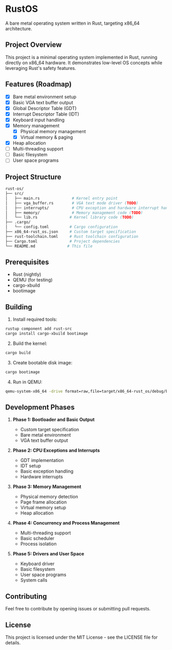# RustOS

A bare metal operating system written in Rust, targeting x86_64 architecture.

## Project Overview

This project is a minimal operating system implemented in Rust, running directly on x86_64 hardware. It demonstrates low-level OS concepts while leveraging Rust's safety features.

## Features (Roadmap)

- [x] Bare metal environment setup
- [x] Basic VGA text buffer output
- [x] Global Descriptor Table (GDT)
- [x] Interrupt Descriptor Table (IDT)
- [x] Keyboard input handling
- [x] Memory management
  - [x] Physical memory management
  - [x] Virtual memory & paging
- [x] Heap allocation
- [ ] Multi-threading support
- [ ] Basic filesystem
- [ ] User space programs

## Project Structure

```bash
rust-os/
├── src/
│   ├── main.rs              # Kernel entry point
│   ├── vga_buffer.rs        # VGA text mode driver (TODO)
│   ├── interrupts/          # CPU exception and hardware interrupt handlers (TODO)
│   ├── memory/              # Memory management code (TODO)
│   └── lib.rs              # Kernel library code (TODO)
├── .cargo/
│   └── config.toml         # Cargo configuration
├── x86_64-rust_os.json     # Custom target specification
├── rust-toolchain.toml     # Rust toolchain configuration
├── Cargo.toml              # Project dependencies
└── README.md              # This file
```

## Prerequisites

- Rust (nightly)
- QEMU (for testing)
- cargo-xbuild
- bootimage

## Building

1. Install required tools:

```bash
rustup component add rust-src
cargo install cargo-xbuild bootimage
```

2. Build the kernel:

```bash
cargo build
```

3. Create bootable disk image:

```bash
cargo bootimage
```

4. Run in QEMU:

```bash
qemu-system-x86_64 -drive format=raw,file=target/x86_64-rust_os/debug/bootimage-rust-os.bin
```

## Development Phases

1. **Phase 1: Bootloader and Basic Output**
   - Custom target specification
   - Bare metal environment
   - VGA text buffer output

2. **Phase 2: CPU Exceptions and Interrupts**
   - GDT implementation
   - IDT setup
   - Basic exception handling
   - Hardware interrupts

3. **Phase 3: Memory Management**
   - Physical memory detection
   - Page frame allocation
   - Virtual memory setup
   - Heap allocation

4. **Phase 4: Concurrency and Process Management**
   - Multi-threading support
   - Basic scheduler
   - Process isolation

5. **Phase 5: Drivers and User Space**
   - Keyboard driver
   - Basic filesystem
   - User space programs
   - System calls

## Contributing

Feel free to contribute by opening issues or submitting pull requests.

## License

This project is licensed under the MIT License - see the LICENSE file for details.
